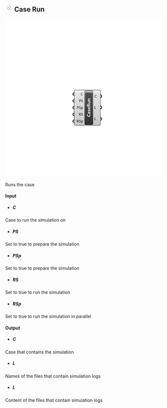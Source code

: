 ## ![](../../images/icons/Case_Run.png) Case Run

![](../../images/components/Case_Run.png)

Runs the case

#### Input
* ##### C 
Case to run the simulation on
* ##### PS 
Set to true to prepare the simulation
* ##### PSp 
Set to true to prepare the simulation
* ##### RS 
Set to true to run the simulation
* ##### RSp 
Set to true to run the simulation in parallel

#### Output
* ##### C
Case that contains the simulation
* ##### L
Names of the files that contain simulation logs
* ##### L
Content of the files that contain simulation logs